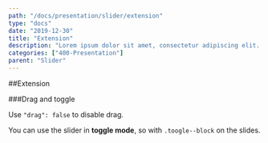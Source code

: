 ```yaml
---
path: "/docs/presentation/slider/extension"
type: "docs"
date: "2019-12-30"
title: "Extension"
description: "Lorem ipsum dolor sit amet, consectetur adipiscing elit. Nunc tempus laoreet leo sit amet iaculis."
categories: ["400-Presentation"]
parent: "Slider"
---
```


##Extension

###Drag and toggle

Use `"drag": false` to disable drag.

You can use the slider in **toggle mode**, so with `.toogle--block` on the slides.

<demo>
  <div class="demo_item" data-iframe="demos/docs/presentation/slider/extension-toggle-css" data-name="css">
  </div>
  <div class="demo_item" data-iframe="demos/docs/presentation/slider/extension-toggle-js" data-name="js">
  </div>
</demo>

